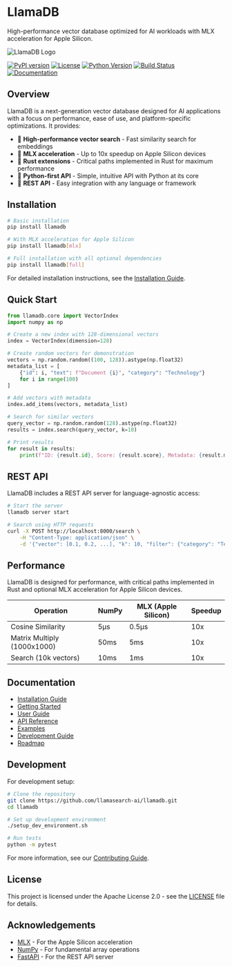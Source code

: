 # LlamaDB

High-performance vector database optimized for AI workloads with MLX acceleration for Apple Silicon.

![LlamaDB Logo](docs/assets/llamadb_logo.png)

[![PyPI version](https://badge.fury.io/py/llamadb.svg)](https://badge.fury.io/py/llamadb)
[![License](https://img.shields.io/badge/License-Apache%202.0-blue.svg)](https://opensource.org/licenses/Apache-2.0)
[![Python Version](https://img.shields.io/pypi/pyversions/llamadb)](https://pypi.org/project/llamadb/)
[![Build Status](https://github.com/llamasearch-ai/llamadb/actions/workflows/ci.yml/badge.svg)](https://github.com/llamasearch-ai/llamadb/actions/workflows/ci.yml)
[![Documentation](https://img.shields.io/badge/docs-latest-brightgreen.svg)](https://github.com/llamasearch-ai/llamadb/tree/main/docs)

## Overview

LlamaDB is a next-generation vector database designed for AI applications with a focus on performance, ease of use, and platform-specific optimizations. It provides:

- 🚀 **High-performance vector search** - Fast similarity search for embeddings
- 🍎 **MLX acceleration** - Up to 10x speedup on Apple Silicon devices
- 🦀 **Rust extensions** - Critical paths implemented in Rust for maximum performance
- 🐍 **Python-first API** - Simple, intuitive API with Python at its core
- 🔌 **REST API** - Easy integration with any language or framework

## Installation

```bash
# Basic installation
pip install llamadb

# With MLX acceleration for Apple Silicon
pip install llamadb[mlx]

# Full installation with all optional dependencies
pip install llamadb[full]
```

For detailed installation instructions, see the [Installation Guide](docs/installation.md).

## Quick Start

```python
from llamadb.core import VectorIndex
import numpy as np

# Create a new index with 128-dimensional vectors
index = VectorIndex(dimension=128)

# Create random vectors for demonstration
vectors = np.random.random((100, 128)).astype(np.float32)
metadata_list = [
    {"id": i, "text": f"Document {i}", "category": "Technology"}
    for i in range(100)
]

# Add vectors with metadata
index.add_items(vectors, metadata_list)

# Search for similar vectors
query_vector = np.random.random(128).astype(np.float32)
results = index.search(query_vector, k=10)

# Print results
for result in results:
    print(f"ID: {result.id}, Score: {result.score}, Metadata: {result.metadata}")
```

## REST API

LlamaDB includes a REST API server for language-agnostic access:

```bash
# Start the server
llamadb server start

# Search using HTTP requests
curl -X POST http://localhost:8000/search \
    -H "Content-Type: application/json" \
    -d '{"vector": [0.1, 0.2, ...], "k": 10, "filter": {"category": "Technology"}}'
```

## Performance

LlamaDB is designed for performance, with critical paths implemented in Rust and optional MLX acceleration for Apple Silicon devices.

| Operation | NumPy | MLX (Apple Silicon) | Speedup |
|-----------|-------|---------------------|---------|
| Cosine Similarity | 5µs | 0.5µs | 10x |
| Matrix Multiply (1000x1000) | 50ms | 5ms | 10x |
| Search (10k vectors) | 10ms | 1ms | 10x |

## Documentation

- [Installation Guide](docs/installation.md)
- [Getting Started](docs/user-guide/getting-started.md)
- [User Guide](docs/user-guide/core-concepts.md)
- [API Reference](docs/api/core.md)
- [Examples](docs/examples/basic-usage.md)
- [Development Guide](docs/development/contributing.md)
- [Roadmap](docs/roadmap.md)

## Development

For development setup:

```bash
# Clone the repository
git clone https://github.com/llamasearch-ai/llamadb.git
cd llamadb

# Set up development environment
./setup_dev_environment.sh

# Run tests
python -m pytest
```

For more information, see our [Contributing Guide](docs/development/contributing.md).

## License

This project is licensed under the Apache License 2.0 - see the [LICENSE](LICENSE) file for details.

## Acknowledgements

- [MLX](https://github.com/ml-explore/mlx) - For the Apple Silicon acceleration
- [NumPy](https://numpy.org/) - For fundamental array operations
- [FastAPI](https://fastapi.tiangolo.com/) - For the REST API server 